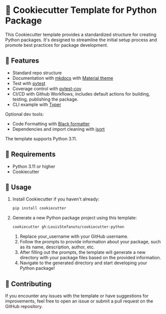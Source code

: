 # 🍪 Cookiecutter Template for Python Package

This Cookiecutter template provides a standardized structure for creating Python packages. It's designed to streamline the initial setup process and promote best practices for package development.

## 🤖 Features

- Standard repo structure
- Documentation with [mkdocs](https://www.mkdocs.org) with [Material theme](https://squidfunk.github.io/mkdocs-material/)
- Test with [pytest](https://docs.pytest.org/en/8.0.x/)
- Coverage control with [pytest-cov](https://pytest-cov.readthedocs.io/en/latest/)
- CI/CD with Github Workflows, includes default actions for building, testing, publishing the package.
- CLI example with [Typer](https://typer.tiangolo.com)

Optional dev tools:

- Code Formatting with [Black formatter](https://black.readthedocs.io/en/stable/)
- Dependencies and import cleaning with [isort](https://pycqa.github.io/isort/)

The template supports Python 3.11.

## 🧪 Requirements

- Python 3.11 or higher
- Cookiecutter

## 👾 Usage

1. Install Cookiecutter if you haven't already:

    ```bash
    pip install cookiecutter
    ```

2. Generate a new Python package project using this template:

    ```bash
    cookiecutter gh:LouisStefanuto/cookiecutter-python
    ```

   1. Replace your_username with your GitHub username.
   2. Follow the prompts to provide information about your package, such as its name, description, author, etc.
   3. After filling out the prompts, the template will generate a new directory with your package files based on the provided information.
   4. Navigate to the generated directory and start developing your Python package!

## 👋 Contributing

If you encounter any issues with the template or have suggestions for improvements, feel free to open an issue or submit a pull request on the GitHub repository.

